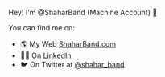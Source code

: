 Hey! I'm @ShaharBand (Machine Account) 👋

You can find me on:

- 🌎 My Web [ShaharBand.com](https://ShaharBand.com/)
- 👨‍💼 On [LinkedIn](https://www.linkedin.com/in/shahar-band/)
- 🐦 On Twitter at [@shahar_band](https://twitter.com/shahar_band)

